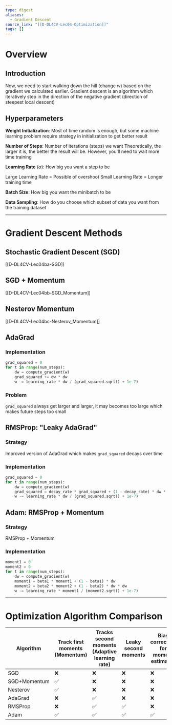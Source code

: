 ```yaml
---
type: digest
aliases:
  - Gradient Descent
source_link: "[[D-DL4CV-Lec04-Optimization]]"
tags: []
---
```

# Overview
## Introduction

Now, we need to start walking down the hill (change $w$) based on the gradient we calculated earlier. Gradient descent is an algorithm which iteratively step in the direction of the negative gradient (direction of steepest local descent)

## Hyperparameters

**Weight Initialization**:
Most of time random is enough, but some machine learning problem require strategy in initialization to get better result

**Number of Steps**:
Number of iterations (steps) we want
Theoretically, the larger it is, the better the result will be. However, you'll need to wait more time training

**Learning Rate** ($\alpha$):
How big you want a step to be

Large Learning Rate = Possible of overshoot
Small Learning Rate = Longer training time

**Batch Size**:
How big you want the minibatch to be

**Data Sampling**:
How do you choose which subset of data you want from the training dataset

---

# Gradient Descent Methods
## Stochastic Gradient Descent (SGD)

[[D-DL4CV-Lec04ba-SGD]]

## SGD + Momentum

[[D-DL4CV-Lec04bb-SGD_Momentum]]

## Nesterov Momentum

[[D-DL4CV-Lec04bc-Nesterov_Momentum]]

## AdaGrad
### Implementation

```python
grad_squared = 0
for t in range(num_steps):
	dw = compute_gradient(w)
	grad_squared += dw * dw
	w -= learning_rate * dw / (grad_squared.sqrt() + 1e-7)
```

### Problem

`grad_squared` always get larger and larger, it may becomes too large which makes future steps too small

## RMSProp: "Leaky AdaGrad"
### Strategy

Improved version of AdaGrad which makes `grad_squared` decays over time

### Implementation

```python
grad_squared = 0
for t in range(num_steps):
	dw = compute_gradient(w)
	grad_squared = decay_rate * grad_squared + (1 - decay_rate) * dw * dw
	w -= learning_rate * dw / (grad_squared.sqrt() + 1e-7)
```

## Adam: RMSProp + Momentum
### Strategy

RMSProp + Momentum

###  Implementation

```python
moment1 = 0
moment2 = 0
for t in range(num_steps):
	dw = compute_gradient(w)
	moment1 = beta1 * moment1 + (1 - beta1) * dw
	moment2 = beta2 * moment2 + (1 - beta2) * dw * dw
	w -= learning_rate * moment1 / (moment2.sqrt() + 1e-7)
```

---

# Optimization Algorithm Comparison

| Algorithm    | Track first moments (Momentum) | Tracks second moments (Adaptive learning rate) | Leaky second moments | Bias correction for moment estimates |
| ------------ | ------------------------------ | ---------------------------------------------- | -------------------- | ------------------------------------ |
| SGD          | ❌                              | ❌                                              | ❌                    | ❌                                    |
| SGD+Momentum | ✅                              | ❌                                              | ❌                    | ❌                                    |
| Nesterov     | ✅                              | ❌                                              | ❌                    | ❌                                    |
| AdaGrad      | ❌                              | ✅                                              | ❌                    | ❌                                    |
| RMSProp      | ❌                              | ✅                                              | ✅                    | ❌                                    |
| Adam         | ✅                              | ✅                                              | ✅                    | ✅                                    |
